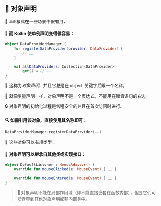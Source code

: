 ## 🚀 对象声明

🌟 `单例`模式在一些场景中很有用，

#### 🎉 而 Kotlin 使单例声明变得很容易：

```kotlin
object DataProviderManager {
    fun registerDataProvider(provider: DataProvider) {
        // ……
    }

    val allDataProviders: Collection<DataProvider>
        get() = // ……
}
```

🌈 这称为*对象声明*。并且它总是在 `object` 关键字后跟一个名称。

🚀 就像变量声明一样，对象声明不是一个表达式，不能用在赋值语句的右边。

🔒 对象声明的初始化过程是线程安全的并且在首次访问时进行。

#### 🔍 如需引用该对象，直接使用其名称即可：

```kotlin
DataProviderManager.registerDataProvider(……)
```

🌠 这些对象可以有超类型：

#### 🔗 对象声明可以继承自其他类或实现接口：

```kotlin
object DefaultListener : MouseAdapter() {
    override fun mouseClicked(e: MouseEvent) { …… }

    override fun mouseEntered(e: MouseEvent) { …… }
}
```

> 🌟 对象声明不能在局部作用域（即不能直接嵌套在函数内部），但是它们可以嵌套到其他对象声明或非内部类中。